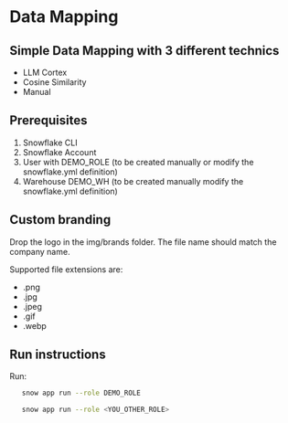 # Data Mapping

## Simple Data Mapping with 3 different technics

- LLM Cortex
- Cosine Similarity
- Manual

## Prerequisites

1. Snowflake CLI
2. Snowflake Account
3. User with DEMO_ROLE (to be created manually or modify the snowflake.yml definition)
4. Warehouse DEMO_WH (to be created manually modify the snowflake.yml definition)

## Custom branding

Drop the logo in the img/brands folder. The file name should match the company name.

Supported file extensions are:
* .png 
* .jpg 
* .jpeg
* .gif
* .webp

## Run instructions 

Run:

 ```sh
    snow app run --role DEMO_ROLE
 ```
 
 ```sh
    snow app run --role <YOU_OTHER_ROLE>
 ```    


